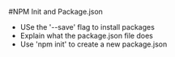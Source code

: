 #NPM Init and Package.json

* USe the '--save' flag to install packages
* Explain what the package.json file does
* Use 'npm init' to create a new package.json